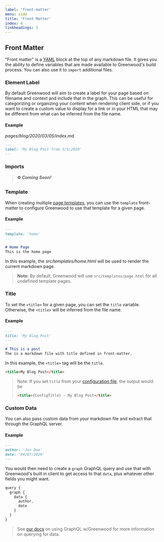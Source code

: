 ```yaml
---
label: 'front-matter'
menu: side
title: 'Front Matter'
index: 4
linkheadings: 3
---
```


## Front Matter

"Front matter" is a [YAML](https://yaml.org/) block at the top of any markdown file.  It gives you the ability to define variables that are made available to Greenwood's build process. You can also use it to `import` additional files.

### Element Label

By default Greenwood will aim to create a label for your page based on filename and context and include that in the graph.  This can be useful for categorizing or organizing your content when rendering client side, or if you want to create a custom value to display for a link or in your HTML that may be different from what can be inferred from the file name.

#### Example
_pages/blog/2020/03/05/index.md_
```md
---
label: 'My Blog Post from 3/5/2020'
---

```


### Imports
> ⛔ _**Coming Soon!**_

<!-- If you want to include files on a _per **page** basis_, you can use the predefined `imports` feature from Greenwood.  This is great for one off use cases where you dont want to ship a third party lib in all your templates, but just for this one particular page.  This is effectively a naive form of code splitting.  🤓

#### Example
```md
---
imports:
  MyFile: '../components/MyFile/myfile.js'
---

```

See our [Markdown Docs](/docs/markdown#imports) for more information about rendering custom elements in markdown files. -->


### Template
When creating multiple [page templates](/docs/layouts/), you can use the `template` front-matter to configure Greenwood to use that template for a given page.

#### Example
```md
---
template: 'home'
---

# Home Page
This is the home page
```

In this example, the _src/templates/home.html_ will be used to render the current markdown page.

> **Note:** By default, Greenwood will use `src/templates/page.html` for all undefined template pages.


### Title
To set the `<title>` for a given page, you can set the `title` variable.  Otherwise, the `<title>` will be inferred from the file name.

#### Example
```md
---
title: 'My Blog Post'
---

# This is a post
The is a markdown file with title defined in front-matter.
```

In this example, the `<title>` tag will be the `title`.
```html
<title>My Blog Post</title>
```

> Note: If you set `title` from your [configuration file](/docs/configuration#title), the output would be
> ```html
> <title>{ConfigTitle} - My Blog Post</title>
> ```

### Custom Data

You can also pass custom data from your markdown file and extract that through the GraphQL server.


#### Example
```md
---
author: 'Jon Doe'
date: '04/07/2020'
---
```

You would then need to create a `graph` GraphQL query and use that with Greenwood's built in client to get access to that `data`, plus whatever other fields you might want.
```js
query {
  graph {
    data {
      author,
      date
    }
  }
}
```

> See [our docs](https://deploy-preview-284--elastic-blackwell-3aef44.netlify.com/docs/data#internal-sources) on using GraphQL w/Greenwood for more information on querying for data.
